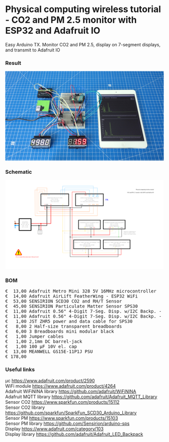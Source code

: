 # Physical computing wireless tutorial - CO2 and PM 2.5 monitor with ESP32 and Adafruit IO

Easy Arduino TX. Monitor CO2 and PM 2.5, display on 7-segment displays, and transmit to Adafruit IO

### Result

![](Assets/13d%20result.jpg)

### Schematic

![](Assets/13d%20schematic.png)

### BOM

<pre>
€  13,00 Adafruit Metro Mini 328 5V 16MHz microcontroller
€  14,00 Adafruit AirLift FeatherWing - ESP32 WiFi
€  53,00 SENSIRION SCD30 CO2 and RH/T Sensor
€  45,00 SENSIRION Particulate Matter Sensor SPS30
€  11,00 Adafruit 0.56" 4-Digit 7-Seg. Disp. w/I2C Backp. - White
€  11,00 Adafruit 0.56" 4-Digit 7-Seg. Disp. w/I2C Backp. - Red
€   1,00 JST ZHR5 power and data cable for SPS30
€   8,00 2 Half-size transparent breadboards
€   6,00 3 Breadboards mini modular black
€   1,00 Jumper cables
€   1,00 2,1mm DC barrel-jack
€   1,00 100 µF 10V el. cap
€  13,00 MEANWELL GS15E-11P1J PSU
€ 178,00
</pre>  

### Useful links

μc https://www.adafruit.com/product/2590  
WiFi module https://www.adafruit.com/product/4264  
Adafruit WiFiNINA library https://github.com/adafruit/WiFiNINA  
Adafruit MQTT library https://github.com/adafruit/Adafruit_MQTT_Library  
Sensor CO2 https://www.sparkfun.com/products/15112  
Sensor CO2 library https://github.com/sparkfun/SparkFun_SCD30_Arduino_Library  
Sensor PM https://www.sparkfun.com/products/15103  
Sensor PM library https://github.com/Sensirion/arduino-sps  
Display https://www.adafruit.com/category/103  
Display library https://github.com/adafruit/Adafruit_LED_Backpack  
